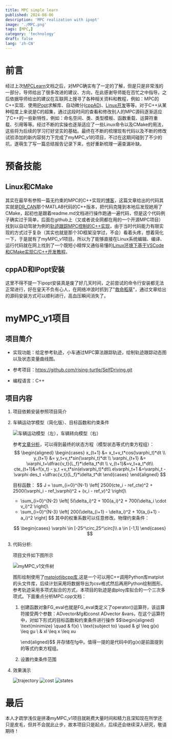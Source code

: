 ```yaml
---
title: MPC simple learn
published: 2024-08-06
description: 'MPC realization with ipopt'
image: './MPC.png'
tags: [MPC,]
category: 'technology'
draft: false 
lang: 'zh-CN'
---
```


# 前言

经过上次[MPCLearn](https://cn.overleaf.com/project/667111b9640abc2d8b517bdd)文档之后，对MPC确实有了一定的了解，但是只是非常浅的一部分，导师给出了很多改进的建议、方向，在此感谢导师能在百忙之中指导。之后依据导师给出的建议在互联网上搜寻了各种相关资料和教程，例如：MPC的C++实现、使用[IPopt](https://coin-or.github.io/Ipopt/)求解库、自动微分([cppAD](https://www.coin-or.org/CppAD/Doc/ipopt_solve_get_started.cpp.htm))、[Linux开发](https://www.bilibili.com/video/BV1fy4y1b7TC/?share_source=copy_web&vd_source=9ae9c88ec0cd688ee796da26703c7502)等等。对于C++从某种程度上来说是C的超集，通过这段时间的查看和修改别人的MPC源码逐渐适应了C++的一些新特性，例如：命名空间、类、类型模板、函数重载、运算符重载、引用等等。经过不断的实操也逐渐适应了一些Linux命令以及CMake的用法，这些将为后续的学习打好坚实的基础。最终在不断的梳理现有代码以及不断的修改试验添加的新内容努力下完成了myMPC_v1的项目，不过在这期间碰到了不少的坑，遂萌生了写一篇总结报告记录下来，也好重新梳理一遍查漏补缺。

# 预备技能

## Linux和CMake

其实在最早有参照一篇无约束的MPC的C++实现的[博客](https://blog.csdn.net/u011341856/article/details/122799600)，这篇文章给出的代码其实就是[DR_CAN](https://www.bilibili.com/video/BV11B4y1X78N/?share_source=copy_web&vd_source=9ae9c88ec0cd688ee796da26703c7502)那个MATLAB代码的C++版本，把代码克隆到本地后发现她用了CMake，起初也是跟着readme.md文档进行操作跑通一遍代码，但是这个代码例子确实过于简单，后面在github上（又或者说全网都在用的一个开源MPC项目）找到以自动驾驶为例的[轨迹跟踪MPC控制的C++实现](https://github.com/NikolasEnt/Model-Predictive-Control.git)，由于当时代码能力有限实现的方式过于复杂（其实也就是那个3D框架没学过，不会）看着头疼，想着简化一下，于是就有了myMPC_v1项目。所以为了能够直接在Linux系统编辑、编译、运行代码就在网上找到了一个既短小精悍又通俗易懂的[Linux环境下基于VSCode和CMake实现C/C++开发教程](https://www.bilibili.com/video/BV1fy4y1b7TC/?share_source=copy_web&vd_source=9ae9c88ec0cd688ee796da26703c7502)。

## cppAD和IPopt安装

这里不得不提一下ipopt安装真是废了好几天时间，之前尝试的命令行安装都无法正常进行，好在皇天不负有心人，在网络冲浪时抓到了"[救命稻草](https://blog.csdn.net/weixin_42277529/article/details/126641660)"，通过文章给出的源码安装方式可以顺利进行，高血压瞬间消失了。

# myMPC_v1项目

## 项目简介

-   实现功能：给定参考轨迹，小车通过MPC算法跟踪轨迹，绘制轨迹跟踪动态图以及状态变量曲线图。

-   参考项目：https://github.com/rising-turtle/SelfDriving.git

-   编程语言：C++

## 项目内容

1.  项目依赖安装参照项目简介

2.  车辆运动学模型（简化版）、目标函数和约束条件

    ![车辆运动模型（左），车辆转向模型（右）](carModule.png)

    参考[文章分析](https://blog.csdn.net/qq_42258099/article/details/95353986)，可以得到最终的状态方程（模型状态等式约束方程组）：
    $$
    \begin{aligned}
    \begin{cases}
    x_{t+1} &= x_t+v_t*cos(\varphi_t)*dt \\
    y_{t+1} &= y_t+v_t*sin(\varphi_t)*dt \\
    \varphi_{t+1} &= \varphi_t+\dfrac{v_t}{L_f}*\delta_t*dt \\
    v_{t+1}&=v_t+a_t*dt\\
    cte_{t+1}&=f(x_t) - y_t +v_t*sin(e\varphi_t)*dt\\
    e\varphi_t+1 &=\varphi_t - \varphi des_t +\dfrac{v_t}{L_f}*\delta_t*dt
    \end{cases}
    \end{aligned}
    $$ 
    
    目标函数：
    $$
    J = \sum_{i=0}^{N-1} \left[ 2500(cte_i - ref\_cte)^2 + 2500(\varphi_i - ref\_\varphi)^2 + (v_i - ref\_v)^2 \right]\\
    + \sum_{i=0}^{N-2} \left[ 5(\delta_i)^2 + 100(a_i)^2 + 700(\delta_i \cdot v_i)^2 \right]\\
    + \sum_{i=0}^{N-3} \left[ 200(\delta_{i+1} - \delta_i)^2 + 10(a_{i+1} - a_i)^2 \right]
    $$ 
    其中的权重系数可以任意修改。物理约束条件： 

    $$
    \begin{cases}
    \varphi \in [-25^\circ,25^\circ]\\
    a \in [-1,1]
    \end{cases}
    $$

3.  代码分析:

    项目文件如下图所示

    ![myMPC_v1文件树](myMPC_v1files.png)

    图形绘制使用了[matplotlibcpp库](https://matplotlib-cpp.readthedocs.io/en/latest/index.html),这是一个可以用C++调用Python库matplot的头文件库，后续计划采用将数据导出为csv格式然后再用Python绘制图形。参考轨迹采用多项式拟合的方式，本项目的轨迹是由ploy库拟合的一个三次多项式。下面重点分析MPC.cpp文档：

    1.  创建函数对象FG_eval也就是FG_eval类定义了operator()运算符，该运算符接受两个参数：ADvector&fg和const
        ADvector
        &vars，在这个运算符中，对如下形式的目标函数和约束条件进行操作
        $$\begin{aligned}
                \text{minimize} \quad & f(x) \\
                \text{subject to} \quad & gl \leq g(x) \leq gu \\
                                          & xl \leq x \leq xu
                
        \end{aligned}$$
        并存储在fg中。值得一提的是代码中的g(x)是前面提到的等式约束方程组。

    2.  设置约束条件范围

4.  效果演示

    ![trajectory](trajectory.png)
    ![cost](cost.png)
    ![states](states.png)

# 最后

本人才疏学浅仅是拼凑myMPC_v1项目就耗费大量时间和精力且深知现在所学还只是皮毛，但并不会就此止步，故本项目只是起点，后续还会继续深入研究，敬请期待！
